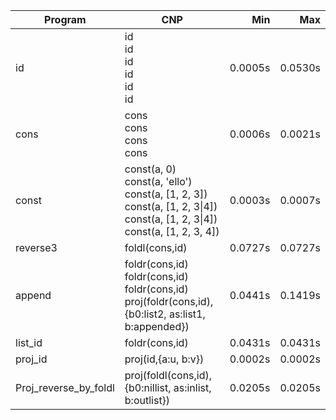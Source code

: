 Program | CNP | Min | Max
--- | --- | ---: | ---:
id | id<br/>id<br/>id<br/>id<br/>id<br/>id | 0.0005s | 0.0530s
cons | cons<br/>cons<br/>cons<br/>cons | 0.0006s | 0.0021s
const | const(a, 0)<br/>const(a, 'ello')<br/>const(a, [1, 2, 3])<br/>const(a, [1, 2, 3\|4])<br/>const(a, [1, 2, 3\|4])<br/>const(a, [1, 2, 3, 4]) | 0.0003s | 0.0007s
reverse3 | foldl(cons,id) | 0.0727s | 0.0727s
append | foldr(cons,id)<br/>foldr(cons,id)<br/>foldr(cons,id)<br/>proj(foldr(cons,id),{b0:list2, as:list1, b:appended}) | 0.0441s | 0.1419s
list_id | foldr(cons,id) | 0.0431s | 0.0431s
proj_id | proj(id,{a:u, b:v}) | 0.0002s | 0.0002s
Proj_reverse_by_foldl | proj(foldl(cons,id),{b0:nillist, as:inlist, b:outlist}) | 0.0205s | 0.0205s
